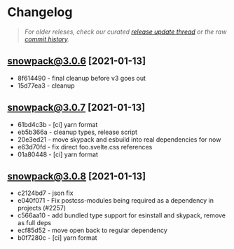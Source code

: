 # Changelog

> _For older releses, check our curated [release update thread](https://github.com/snowpackjs/snowpack/discussions/1183) or the raw [commit history](https://github.com/snowpackjs/snowpack/commits/main/snowpack)._

## snowpack@3.0.6 [2021-01-13]

- 8f614490 - final cleanup before v3 goes out
- 15d77ea3 - cleanup

## snowpack@3.0.7 [2021-01-13]

- 61bd4c3b - [ci] yarn format
- eb5b366a - cleanup types, release script
- 20e3ed21 - move skypack and esbuild into real dependencies for now
- e63d70fd - fix direct foo.svelte.css references
- 01a80448 - [ci] yarn format


## snowpack@3.0.8 [2021-01-13]

* c2124bd7 - json fix 
* e040f071 - Fix postcss-modules being required as a dependency in projects (#2257) <David Bailey>
* c566aa10 - add bundled type support for esinstall and skypack, remove as full deps 
* ecf85d52 - move open back to regular dependency 
* b0f7280c - [ci] yarn format 
